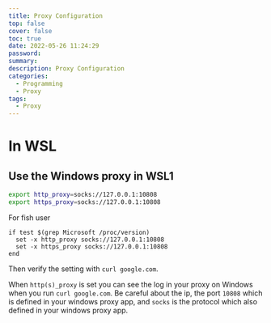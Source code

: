 ```yaml
---
title: Proxy Configuration
top: false
cover: false
toc: true
date: 2022-05-26 11:24:29
password:
summary:
description: Proxy Configuration
categories:
  - Programming
  - Proxy
tags:
  - Proxy
---
```


# In WSL

## Use the Windows proxy in WSL1

```bash
export http_proxy=socks://127.0.0.1:10808
export https_proxy=socks://127.0.0.1:10808
```

For fish user

```fish
if test $(grep Microsoft /proc/version)
  set -x http_proxy socks://127.0.0.1:10808
  set -x https_proxy socks://127.0.0.1:10808
end
```

Then verify the setting with `curl google.com`.

When `http(s)_proxy` is set you can see the log in your proxy on Windows when
you run `curl google.com`. Be careful about the ip, the port `10808` which is
defined in your windows proxy app, and `socks` is the protocol which also
defined in your windows proxy app.
